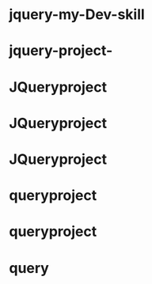 # jquery-my-Dev-skill
# jquery-project-
# JQueryproject
# JQueryproject
# JQueryproject
# queryproject
# queryproject
# query
